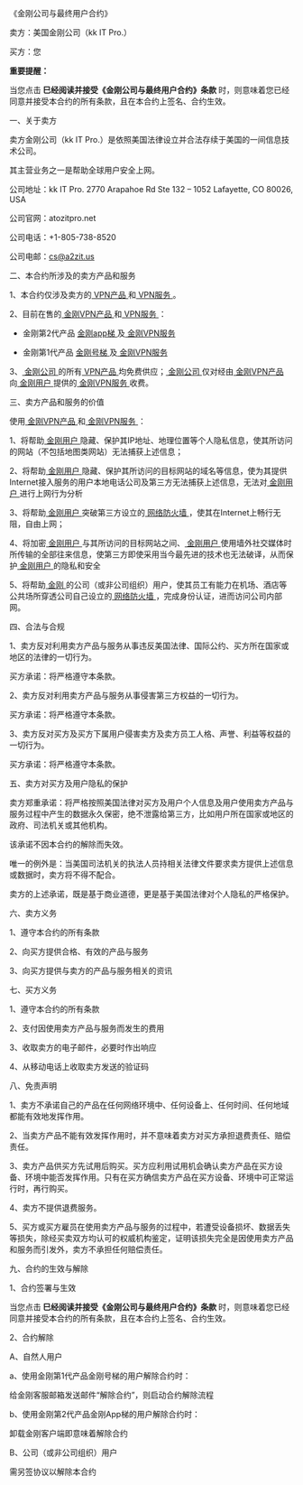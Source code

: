 《金刚公司与最终用户合约》

卖方：美国金刚公司（kk IT Pro.）

买方：您

<strong> 重要提醒：</strong >

当您点击<strong> 巳经阅读并接受《金刚公司与最终用户合约》条款 </strong>时，则意味着您已经同意并接受本合约的所有条款，且在本合约上签名、合约生效。


一、关于卖方

卖方金刚公司（kk IT Pro.）是依照美国法律设立并合法存续于美国的一间信息技术公司。

其主营业务之一是帮助全球用户安全上网。

公司地址：kk IT Pro.
2770 Arapahoe Rd Ste 132 – 1052
Lafayette, CO 80026, USA

公司官网：atozitpro.net

公司电话：+1-805-738-8520

公司电邮：cs@a2zit.us


二、本合约所涉及的卖方产品和服务

1、本合约仅涉及卖方的[ VPN产品 ]()和[ VPN服务 ](https://github.com/a2zitpro/web/blob/master/LadderFree/kkDictionary/KKServices.md)。

2、目前在售的[ 金刚VPN产品 ]()和[ VPN服务 ](https://github.com/a2zitpro/web/blob/master/LadderFree/kkDictionary/KKServices.md)：

- 金刚第2代产品 [ 金刚app梯 ]()及[ 金刚VPN服务 ](https://github.com/a2zitpro/web/blob/master/LadderFree/kkDictionary/KKServices.md)

- 金刚第1代产品 [ 金刚号梯 ]()及[ 金刚VPN服务 ](https://github.com/a2zitpro/web/blob/master/LadderFree/kkDictionary/KKServices.md)

3、[ 金刚公司 ]()的所有[ VPN产品 ]()均免费供应；[ 金刚公司 ]()仅对经由[ 金刚VPN产品 ]()向[ 金刚用户 ](https://github.com/a2zitpro/web/blob/master/LadderFree/kkDictionary/KKUser.md)提供的[ 金刚VPN服务 ](https://github.com/a2zitpro/web/blob/master/LadderFree/kkDictionary/KKServices.md)收费。


三、卖方产品和服务的价值

使用[ 金刚VPN产品 ]()和[ 金刚VPN服务 ](https://github.com/a2zitpro/web/blob/master/LadderFree/kkDictionary/KKServices.md)：

1、将帮助[ 金刚用户 ](https://github.com/a2zitpro/web/blob/master/LadderFree/kkDictionary/KKUser.md)隐藏、保护其IP地址、地理位置等个人隐私信息，使其所访问的网站（不包括地图类网站）无法捕获上述信息；

2、将帮助[ 金刚用户 ](https://github.com/a2zitpro/web/blob/master/LadderFree/kkDictionary/KKUser.md)隐藏、保护其所访问的目标网站的域名等信息，使为其提供Internet接入服务的用户本地电话公司及第三方无法捕获上述信息，无法对[ 金刚用户 ](https://github.com/a2zitpro/web/blob/master/LadderFree/kkDictionary/KKUser.md)进行上网行为分析

3、将帮助[ 金刚用户 ](https://github.com/a2zitpro/web/blob/master/LadderFree/kkDictionary/KKUser.md)突破第三方设立的[ 网络防火墙 ]()，使其在Internet上畅行无阻，自由上网；

4、将加密[ 金刚用户 ](https://github.com/a2zitpro/web/blob/master/LadderFree/kkDictionary/KKUser.md)与其所访问的目标网站之间、[ 金刚用户 ](https://github.com/a2zitpro/web/blob/master/LadderFree/kkDictionary/KKUser.md)使用墙外社交媒体时所传输的全部往来信息，使第三方即使采用当今最先进的技术也无法破译，从而保护[ 金刚用户 ](https://github.com/a2zitpro/web/blob/master/LadderFree/kkDictionary/KKUser.md)的隐私和安全
 
5、将帮助[ 金刚 ]()的公司（或非公司组织）用户，使其员工有能力在机场、酒店等公共场所穿透公司自己设立的[ 网络防火墙 ]()，完成身份认证，进而访问公司内部网。


四、合法与合规

1、卖方反对利用卖方产品与服务从事违反美国法律、国际公约、买方所在国家或地区的法律的一切行为。

买方承诺：将严格遵守本条款。

2、卖方反对利用卖方产品与服务从事侵害第三方权益的一切行为。

买方承诺：将严格遵守本条款。

3、卖方反对买方及买方下属用户侵害卖方及卖方员工人格、声誉、利益等权益的一切行为。

买方承诺：将严格遵守本条款。

五、卖方对买方及用户隐私的保护

卖方郑重承诺：将严格按照美国法律对买方及用户个人信息及用户使用卖方产品与服务过程中产生的数据永久保密，绝不泄露给第三方，比如用户所在国家或地区的政府、司法机关或其他机构。

该承诺不因本合约的解除而失效。

唯一的例外是：当美国司法机关的执法人员持相关法律文件要求卖方提供上述信息或数据时，卖方将不得不配合。

卖方的上述承诺，既是基于商业道德，更是基于美国法律对个人隐私的严格保护。


六、卖方义务

1、遵守本合约的所有条款

2、向买方提供合格、有效的产品与服务

3、向买方提供与卖方的产品与服务相关的资讯


七、买方义务

1、遵守本合约的所有条款

2、支付因使用卖方产品与服务而发生的费用

3、收取卖方的电子邮件，必要时作出响应

4、从移动电话上收取卖方发送的验证码


八、免责声明

1、卖方不承诺自己的产品在任何网络环境中、任何设备上、任何时间、任何地域都能有效地发挥作用。

2、当卖方产品不能有效发挥作用时，并不意味着卖方对买方承担退费责任、赔偿责任。

3、卖方产品供买方先试用后购买。买方应利用试用机会确认卖方产品在买方设备、环境中能否发挥作用。只有在买方确信卖方产品在买方设备、环境中可正常运行时，再行购买。

4、卖方不提供退费服务。

5、买方或买方雇员在使用卖方产品与服务的过程中，若遭受设备损坏、数据丢失等损失，除经买卖双方均认可的权威机构鉴定，证明该损失完全是因使用卖方产品和服务而引发外，卖方不承担任何赔偿责任。


九、合约的生效与解除

1、合约签署与生效

当您点击<Strong> 巳经阅读并接受《金刚公司与最终用户合约》条款 </Strong >时，则意味着您已经同意并接受本合约的所有条款，且在本合约上签名、合约生效。

2、合约解除

A、自然人用户

a、使用金刚第1代产品金刚号梯的用户解除合约时：

给金刚客服邮箱发送邮件“解除合约”，则启动合约解除流程

b、使用金刚第2代产品金刚App梯的用户解除合约时：

卸载金刚客户端即意味着解除合约

B、公司（或非公司组织）用户

需另签协议以解除本合约
